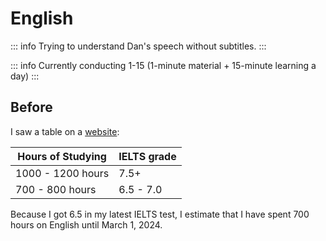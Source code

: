 # English <Tag variant="total" value="700 h" />

::: info
Trying to understand Dan's speech without subtitles.
:::

::: info
Currently conducting 1-15 (1-minute material + 15-minute learning a day)
:::

## Before <Tag value="700 h" />

I saw a table on a [website](https://www.ieltsanswers.com/much-studying-get-score.html):

| Hours of Studying | IELTS grade |
| ----------------- | ----------- |
| 1000 - 1200 hours | 7.5+        |
| 700 - 800 hours   | 6.5 - 7.0   |

Because I got 6.5 in my latest IELTS test, I estimate that I have spent 700 hours on English until March 1, 2024.
